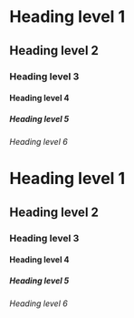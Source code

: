 # Heading level 1
## Heading level 2
### Heading level 3
#### Heading level 4
##### Heading level 5
###### Heading level 6
<h1> Heading level 1 </h1>
<h2> Heading level 2 </h2>
<h3> Heading level 3 </h3>
<h4> Heading level 4 </h4>
<h5> Heading level 5 </h5>
<h6> Heading level 6 </h6>